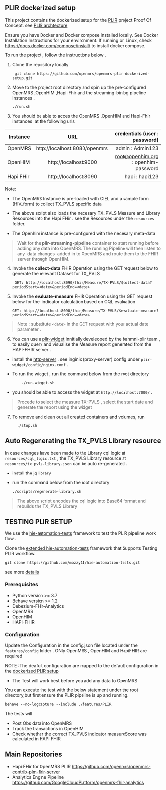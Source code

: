 ## PLIR dockerized setup
This project contains the dockerized setup for the [PLIR](https://wiki.openmrs.org/pages/viewpage.action?pageId=235278351) project Proof Of Concept.
see [PLIR archtecture](https://wiki.openmrs.org/display/projects/Architectural+Design+Approach+to+support+an+integrated+approach+to+patient-level+indicator+reporting+for+OpenMRS)

Ensure you have Docker and Docker compose installed locally.
See Docker Installation Instructions for your environment.  If running on Linux, check https://docs.docker.com/compose/install/ to install docker compose.

To run the project , follow the instructions below .
1. Clone the repository locally

        git clone https://github.com/openmrs/openmrs-plir-dockerized-setup.git

2. Move to the project root directory and spin up the pre-configured OpenMRS ,OpenHIM ,Hapi-Fhir and the streaming-binlog pipeline instances . 

       ./run.sh

3. You should be able to acces the OpenMRS ,OpenHIM and Hapi-Fhir instances  at the following urls



| Instance  |     URL       | credentials (user : password)|
|---------- |:-------------:|------:                       |
| OpenMRS   |  http://localhost:8080/openmrs  | admin : Admin123 |
| OpenHIM   |    http://localhost:9000  |  root@openhim.org : openhim-password |
| Hapi FHir | http://localhost:8090 |    hapi : hapi123| 


   Note:
 * The OpenMRS Instance is pre-loaded with CIEL and a  sample form (HIV_form) to collect TX_PVLS specific data

 * The above script also loads the necesary TX_PVLS Measure and Library Resources into the Hapi FHir . see the Resources under the `resources` folder.

 * The Openhim instance is pre-configured with the necesary meta-data

  > Wait for the **plir-streaming-pipeline** container to start running before adding any data into OpenMRS. The running Pipeline will then listen to any  data changes  added in to OpenMRS and route them to the FHIR server through OpenHIM.

   

  4. Invoke the **collect-data** FHIR Operation using the GET request below to generate the relevant Dataset for TX_PVLS


          GET: http://localhost:8090/fhir/Measure/TX-PVLS/$collect-data?periodStart=<date>&periodEnd=<date>
   

  5. Invoke the  **evaluate-measure** FHIR Operation using the GET request below for the  indicator calculation based on CQL evaluation

         GET: http://localhost:8090/fhir/Measure/TX-PVLS/$evaluate-measure?periodStart=<date>&periodEnd=<date> 
         
  > Note : substitute `<date>` in the GET request with your actual date parameter  .  

   6. You can use a [plir-widget](https://github.com/mozzy11/plir-widget) innitially develeoped by the bahmni-plir team , to easily query and  visualise the Measure report generated from the HAPI-FHIR server .
   
* install the [http-server](https://www.npmjs.com/package/http-server)  .
 see inginix (proxy-server) config under  `plir-widget/config/nginx.conf`  . 
* To run the widget , run the command below from the root directory



          ./run-widget.sh  


 * you should be able to access the widget at `http://localhost:7000/` .

>  Procede to select the measure  TX-PVLS ,
      select the start date and generate the report using the widget
      


 7. To remove and clean out all created containers and volumes, run

          ./stop.sh

 ## Auto Regenerating the TX_PVLS Library resource    
 In case changes have been made to the Library cql logic at  `resources/cql_logic.txt`  , the  TX_PVLS Library resource  at  `resources/tx_pvls-library.json`  can be auto re-generated .

 * install the [jq](https://linuxhint.com/bash_jq_command/) library 

 * run the command below from the root directory

       ./scripts/regenerate-library.sh
  > The above script encodes the cql logic into Base64 format and rebuilds the TX_PVLS Library  

## TESTING PLIR SETUP
We use the [hie-automation-tests](https://github.com/CDCgov/hie-automation-tests) framework to test the PLIR pipeline work flow . 

Clone the  [extended hie-automation-tests](https://github.com/mozzy11/hie-automation-tests) framework that Supports Testing PLIR workflow.

    git clone https://github.com/mozzy11/hie-automation-tests.git

see more [details](https://github.com/mozzy11/hie-automation-tests/blob/master/PLIR-TEST.md) 
### Prerequisites

* Python version >= 3.7
* Behave version >= 1.2
* Debezium-FHir-Analytics 
* OpenMRS
* OpenHIM 
* HAPI-FHIR

### Configuration 
 
Update the Configuration in the config.json file located under the `features/config` folder . ONly OpenMRS , OpenHIM and HapiFHIR are required

NOTE :The deafult  configuration are mapped to the default configuration in the [dockerized PLIR setup](https://github.com/openmrs/openmrs-plir-dockerized-setup)

* The Test will work best before you add any data to OpenMRS

You can execute the test with the below statement under the root directory,but first ensure the PLIR pipeline is up and running.

	behave --no-logcapture --include ./features/PLIR
 	
The tests will
 * Post Obs data into OpenMRS 
 * Track the transactions in OpenHIM
 * Check whether the correct TX_PVLS indicator measureScore was calculated in HAPI FHIR   


## Main Repositories
* Hapi FHir for OpenMRS PLIR https://github.com/openmrs/openmrs-contrib-plm-fhir-server
* Analytics Engine Pipeline   https://github.com/GoogleCloudPlatform/openmrs-fhir-analytics



